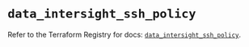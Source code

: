 # `data_intersight_ssh_policy`

Refer to the Terraform Registry for docs: [`data_intersight_ssh_policy`](https://registry.terraform.io/providers/ciscodevnet/intersight/1.0.71/docs/data-sources/ssh_policy).
